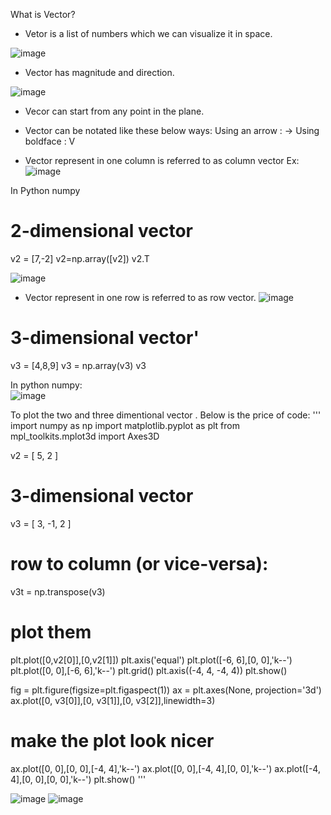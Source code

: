 What is Vector? 

* Vetor is a list of numbers which we can visualize it in space.

![image](https://user-images.githubusercontent.com/42385240/192158684-2ee676b8-4b24-4fe8-ae30-9e66719b80df.png)

* Vector has magnitude and direction.

![image](https://user-images.githubusercontent.com/42385240/192158323-c6158aa9-5087-4a1e-aa18-a766c28f18f8.png)

* Vecor can start from any point in the plane. 
* Vector can be notated like these below ways: 
        Using an arrow : -> 
        Using boldface : V
        
 * Vector represent in one column is referred to as column vector 
 Ex: ![image](https://user-images.githubusercontent.com/42385240/192159595-e91d747f-0078-4d22-9100-02a4f914c635.png)
 
 In Python numpy
# 2-dimensional vector
v2 = [7,-2]
v2=np.array([v2])
v2.T

![image](https://user-images.githubusercontent.com/42385240/192160534-f7f61114-68e3-41ff-b6ef-69c36b9abf83.png)

* Vector represent in one row is referred to as row vector. 
![image](https://user-images.githubusercontent.com/42385240/192159628-efc686ba-60d3-46fe-95f6-75845551fdc8.png)

# 3-dimensional vector'
v3 = [4,8,9]
v3 = np.array(v3)
v3

In python numpy:  
![image](https://user-images.githubusercontent.com/42385240/192160666-3305f7a4-36a6-42ad-a583-5e3a9337dbe3.png)

To plot the two and three dimentional vector . Below is the price of code: 
'''
import numpy as np
import matplotlib.pyplot as plt
from mpl_toolkits.mplot3d import Axes3D

v2 = [ 5, 2 ]

# 3-dimensional vector
v3 = [ 3, -1, 2 ]

# row to column (or vice-versa):
v3t = np.transpose(v3)


# plot them
plt.plot([0,v2[0]],[0,v2[1]])
plt.axis('equal')
plt.plot([-6, 6],[0, 0],'k--')
plt.plot([0, 0],[-6, 6],'k--')
plt.grid()
plt.axis((-4, 4, -4, 4))
plt.show()

fig = plt.figure(figsize=plt.figaspect(1))
ax = plt.axes(None, projection='3d')
ax.plot([0, v3[0]],[0, v3[1]],[0, v3[2]],linewidth=3)

# make the plot look nicer
ax.plot([0, 0],[0, 0],[-4, 4],'k--')
ax.plot([0, 0],[-4, 4],[0, 0],'k--')
ax.plot([-4, 4],[0, 0],[0, 0],'k--')
plt.show()
'''

![image](https://user-images.githubusercontent.com/42385240/192196823-562d4019-a090-4756-ae60-3c124a49f564.png)
![image](https://user-images.githubusercontent.com/42385240/192197146-d31a752c-8b54-40eb-aff9-e0410f25af71.png)


        



